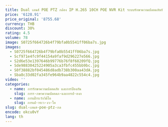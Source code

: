 ```yaml
---
title: Dual เลนส์ POE PTZ กล้อง IP H.265 10CH POE NVR Kit ระบบรักษาความปลอดภัยกันน้ํากลางแจ้ง 2 ทิศทาง 4K กล้องวงจรปิดชุดการเฝ้าระวังวิดีโอ
price: '6128.91'
price_original: '8755.68'
currency: THB
discount: 30%
rating: 4.5
volume: 78
image: S0725f664726b4f79bfa0b5541ff06ba7s.jpg
images:
  - S0725f664726b4f79bfa0b5541ff06ba7s.jpg
  - Scf971e4fc9f44154a9faf9d296227e566.jpg
  - S2d6e53e1397646b99776b76f8f68209fQ.jpg
  - Sde98830425224905a3ca3fbfc455bb9bc.jpg
  - S0f38882bf045486d8adb738b300aa43dA.jpg
  - Sba8c33d02fa345fe964b9aa4822c554c4.jpg
video: ''
categories:
  - name: การรักษาความปลอดภัย และการป้องกัน
    slug: การร-กษาความปลอดภ-และการป-องก
  - name: การเฝ้าระวังวิดีโอ
    slug: การเฝ-าระว-งว-โอ
slug: dual-เลนส-poe-ptz-กล
encode: okcu0vY
lang: th
---
```

  